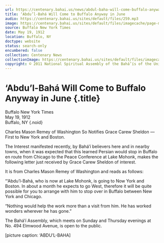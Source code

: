 ```yaml
---
url: https://centenary.bahai.us/news/abdul-baha-will-come-buffalo-anyway-june
title: ‘Abdu’l-Bahá Will Come to Buffalo Anyway in June
audio: https://centenary.bahai.us/sites/default/files/259.mp3
image: https://centenary.bahai.us/sites/default/files/imagecache/page-main-image/images/press_clippings/05-19-1912%20Buffalo%20New%20York%20Times%20Abdul%20Baha%20Will%20Come%20to%20Baffalo%20Anyway%20in%20June%28E%29.png
source: Buffalo New York Times
date: May 19, 1912
location: Buffalo, NY
doctype: website
status: search-only
encumbered: false
collection: Centenary News
collectionImage: https://centenary.bahai.us/sites/default/files/imagecache/theme-image/main_image/abdulbaha-overview-small_0.jpg
copyright: © 2011 National Spiritual Assembly of the Bahá’ís of the United States
---
```



# ‘Abdu’l-Bahá Will Come to Buffalo Anyway in June {.title}

Buffalo New York Times  
May 19, 1912  
Buffalo, NY
{.noid}  



Charles Mason Remey of Washington So Notifies Grace Carew Sheldon — First to New York and Boston.

The Interest manifested recently, by Bahá’í believers here and in nearby towns, when it was expected that this learned Persian would stop in Buffalo en route from Chicago to the Peace Conference at Lake Mohonk, makes the following letter just received by Grace Carew Sheldon of interest.

It is from Charles Mason Remey of Washington and reads as follows:

“‘Abdu’l-Bahá, who is now at Lake Mohonk, is going to Now York and Boston. In about a month he expects to go West, therefore it will be quite possible for you to arrange with him to stop over in Buffalo between New York and Chicago.

“Nothing would help the work more than a visit from him. He has worked wonders wherever he has gone.”

The Bahá’í Assembly, which meets on Sunday and Thursday evenings at No. 494 Elmwood Avenue, is open to the public.

\[picture caption: ‘ABDU’L-BAHA\]